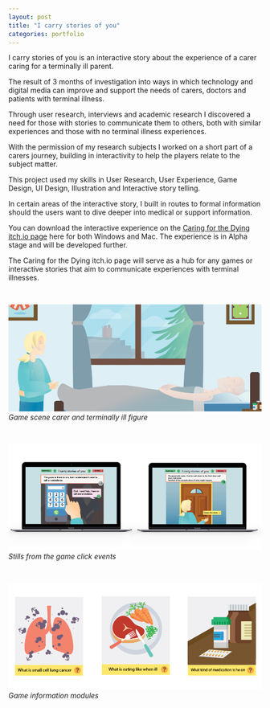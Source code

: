 ```yaml
---
layout: post
title: "I carry stories of you"
categories: portfolio
---
```


I carry stories of you is an interactive story about the experience of a carer caring for a terminally ill parent.

The result of 3 months of investigation into ways in which technology and digital media can improve and support the needs of carers, doctors and patients with terminal illness.

Through user research, interviews and academic research I discovered a need for those with stories to communicate them to others, both with similar experiences and those with no terminal illness experiences.

With the permission of my research subjects I worked on a short part of a carers journey, building in interactivity to help the players relate to the subject matter.

This project used my skills in User Research, User Experience, Game Design, UI Design, Illustration and Interactive story telling.

In certain areas of the interactive story, I built in routes to formal information should the users want to dive deeper into medical or support information.

You can download the interactive experience on the [Caring for the Dying itch.io page](https://caringforthedying.itch.io/i-carry-stories-of-you) here for both Windows and Mac. The experience is in Alpha stage and will be developed further.

The Caring for the Dying itch.io page will serve as a hub for any games or interactive stories that aim to communicate experiences with terminal illnesses.


<br />

![Game scene carer and terminally ill figure](https://github.com/Erioldoesdesign/erioldoesdesign.github.io/blob/master/images/soy-slide-2.jpeg?raw=true "Game scene carer and terminally ill figure")
*Game scene carer and terminally ill figure*

<br />

![Stills from the game click events](https://github.com/Erioldoesdesign/erioldoesdesign.github.io/blob/master/images/soy-slide-1.jpeg?raw=true "Stills from the game click events")
*Stills from the game click events*

<br />

![Game information modules](https://github.com/Erioldoesdesign/erioldoesdesign.github.io/blob/master/images/soy-slide-3.jpeg?raw=true "Game information modules")
*Game information modules*


